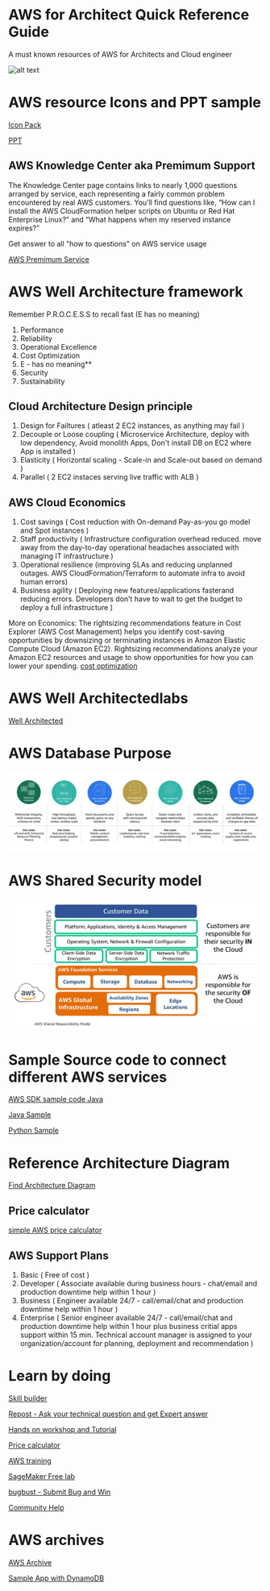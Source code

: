 # AWS for Architect Quick Reference Guide
A must known resources of AWS for Architects and Cloud engineer

![alt text](https://github.com/bikashkumars/aws-resource-architect/blob/main/aws_groups.JPG)


# AWS resource Icons and PPT sample

[Icon Pack](https://aws.amazon.com/architecture/icons/)

[PPT](https://aws.amazon.com/architecture/icons/)

## AWS Knowledge Center aka Premimum Support

The Knowledge Center page contains links to nearly 1,000 questions arranged by service,
each representing a fairly common problem encountered by real AWS customers. You’ll find
questions like, “How can I install the AWS CloudFormation helper scripts on Ubuntu or
Red Hat Enterprise Linux?” and “What happens when my reserved instance expires?”

Get answer to all "how to questions" on AWS service usage

[AWS Premimum Service](https://aws.amazon.com/premiumsupport/knowledge-center/)

# AWS Well Architecture framework

Remember P.R.O.C.E.S.S to recall fast (E has no meaning)

1. Performance
2. Reliability
3. Operational Excellence
4. Cost Optimization
5. E - has no meaning**
6. Security
7. Sustainability

## Cloud Architecture Design principle

1. Design for Failtures ( atleast 2 EC2 instances, as anything may fail )
2. Decouple or Loose coupling ( Microservice Architecture, deploy with low dependency, Avoid monolith Apps, Don't install DB on EC2 where App is installed )
3. Elasticity ( Horizontal scaling - Scale-in and Scale-out based on demand )
4. Parallel ( 2 EC2 instaces serving live traffic with ALB )

## AWS Cloud Economics

1. Cost savings ( Cost reduction with On-demand Pay-as-you go model and Spot instances )
2. Staff productivity ( Infrastructure configuration overhead reduced. move away from the day-to-day operational headaches associated with managing IT
infrastructure )
3. Operational resilience (improving SLAs and reducing unplanned outages. AWS CloudFormation/Terraform to automate infra to avoid human errors)
4. Business agility ( Deploying new features/applications fasterand reducing errors. Developers don’t have to wait to get the budget to deploy a full infrastructure )

More on Economics: The rightsizing recommendations feature in Cost Explorer (AWS Cost Management) helps you identify cost-saving opportunities by downsizing or terminating instances in Amazon Elastic Compute Cloud (Amazon EC2). Rightsizing recommendations analyze your Amazon EC2 resources and usage to show opportunities for how you can lower your spending.
[cost optimization](https://docs.aws.amazon.com/cost-management/latest/userguide/ce-rightsizing.html)

# AWS Well Architectedlabs

[Well Architected](https://www.wellarchitectedlabs.com/)

# AWS Database Purpose

![db usecase](purpose_build_db_type_use_case.JPG)

# AWS Shared Security model

![Shared Security model](aws_shared_responsibility.JPG)

# Sample Source code to connect different AWS services

[AWS SDK sample code Java](https://github.com/awsdocs/aws-doc-sdk-examples/tree/main/javav2/example_code)

[Java Sample](https://github.com/awsdocs/aws-doc-sdk-examples/tree/main/javav2/example_code/s3)

[Python Sample](https://github.com/awsdocs/aws-doc-sdk-examples/tree/main/python/example_code)

# Reference Architecture Diagram

[Find Architecture Diagram](https://aws.amazon.com/architecture/reference-architecture-diagrams)

## Price calculator

[simple AWS price calculator](https://calculator.s3.amazonaws.com/index.html)

## AWS Support Plans

1. Basic ( Free of cost )
2. Developer ( Associate available during business hours - chat/email and production downtime help within 1 hour )
3. Business ( Engineer available 24/7 - call/email/chat and production downtime help within 1 hour )
4. Enterprise ( Senior engineer available 24/7 - call/email/chat and production downtime help within 1 hour plus business critial apps support within 15 min. Technical account manager is assigned to your organization/account for planning, deployment and recommendation )

# Learn by doing

[Skill builder](https://skillbuilder.aws)

[Repost - Ask your technical question and get Expert answer](https://repost.aws)

[Hands on workshop and Tutorial](https://workshops.aws)

[Price calculator](https://calculator.aws)

[AWS training](https://aws.training)

[SageMaker Free lab](https://studiolab.sagemaker.aws)

[bugbust - Submit Bug and Win](https://bugbust.aws/)

[Community Help](https://honeycodecommunity.aws/)


# AWS archives

[AWS Archive](https://github.com/amazon-archives/)

[Sample App with DynamoDB](https://github.com/amazon-archives/aws-full-stack-template)
